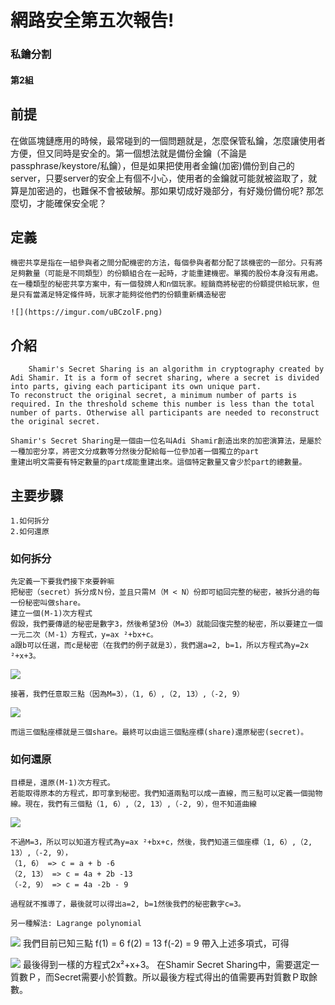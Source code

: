 網路安全第五次報告!
===
### 私鑰分割
#### 第2組 

## 前提

在做區塊鏈應用的時候，最常碰到的一個問題就是，怎麼保管私鑰，怎麼讓使用者方便，但又同時是安全的。第一個想法就是備份金鑰（不論是passphrase/keystore/私鑰），但是如果把使用者金鑰(加密)備份到自己的server，只要server的安全上有個不小心，使用者的金鑰就可能就被盜取了，就算是加密過的，也難保不會被破解。那如果切成好幾部分，有好幾份備份呢? 那怎麼切，才能確保安全呢？

## 定義
	機密共享是指在一組參與者之間分配機密的方法，每個參與者都分配了該機密的一部分。只有將足夠數量（可能是不同類型）的份額組合在一起時，才能重建機密。單獨的股份本身沒有用處。在一種類型的秘密共享方案中，有一個發牌人和n個玩家。經銷商將秘密的份額提供給玩家，但是只有當滿足特定條件時，玩家才能夠從他們的份額重新構造秘密

	![](https://imgur.com/uBCzolF.png)

## 介紹	
		Shamir's Secret Sharing is an algorithm in cryptography created by Adi Shamir. It is a form of secret sharing, where a secret is divided into parts, giving each participant its own unique part.
	To reconstruct the original secret, a minimum number of parts is required. In the threshold scheme this number is less than the total number of parts. Otherwise all participants are needed to reconstruct the original secret.

	Shamir's Secret Sharing是一個由一位名叫Adi Shamir創造出來的加密演算法，是屬於一種加密分享，將密文分成數等分然後分配給每一位參加者一個獨立的part
	重建出明文需要有特定數量的part成能重建出來。這個特定數量又會少於part的總數量。
	

## 主要步驟

	1.如何拆分
	2.如何還原

### 如何拆分

	先定義一下要我們接下來要幹嘛
	把秘密（secret）拆分成Ｎ份，並且只需Ｍ（M < N）份即可組回完整的秘密，被拆分過的每一份秘密叫做share。
	建立一個(M-1)次方程式
	假設，我們要傳遞的秘密是數字3，然後希望3份（M=3）就能回復完整的秘密，所以要建立一個一元二次（Ｍ-1）方程式，y=ax ²+bx+c。
	a跟b可以任選，而c是秘密（在我們的例子就是3），我們選a=2, b=1，所以方程式為y=2x ²+x+3。

![](https://imgur.com/KsJuZTo.png)
      
	接著，我們任意取三點（因為M=3），（1, 6）,（2, 13）,（-2, 9）

![](https://imgur.com/WeaQaJC.png)

	而這三個點座標就是三個share。最終可以由這三個點座標(share)還原秘密(secret)。

### 如何還原

	目標是，還原(M-1)次方程式。
	若能取得原本的方程式，即可拿到秘密。我們知道兩點可以成一直線，而三點可以定義一個拋物線。現在，我們有三個點（1, 6）,（2, 13）,（-2, 9），但不知道曲線

![](https://imgur.com/nkwRfKi.png)

	不過M=3，所以可以知道方程式為y=ax ²+bx+c，然後，我們知道三個座標（1, 6）,（2, 13）,（-2, 9），
	（1, 6） => c = a + b -6
	（2, 13） => c = 4a + 2b -13
	（-2, 9） => c = 4a -2b - 9

	過程就不推導了，最後就可以得出a=2, b=1然後我們的秘密數字c=3。

	另一種解法: Lagrange polynomial

![](https://imgur.com/h5dkkbA.png)
	我們目前已知三點
	f(1) = 6
	f(2) = 13
	f(-2) = 9
	帶入上述多項式，可得

![](https://imgur.com/FfrEE6K.png)
	最後得到一樣的方程式2x²+x+3。
	在Shamir Secret Sharing中，需要選定一質數Ｐ，而Secret需要小於質數。所以最後方程式得出的值需要再對質數Ｐ取餘數。